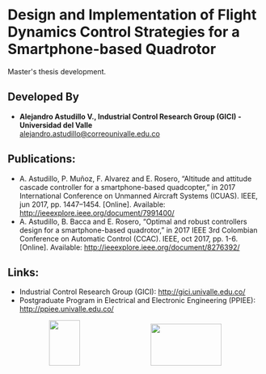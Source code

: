 # Design and Implementation of Flight Dynamics Control Strategies for a Smartphone-based Quadrotor
Master's thesis development.

## Developed By

* __Alejandro Astudillo V., Industrial Control Research Group (GICI) - Universidad del Valle__ <br />
<alejandro.astudillo@correounivalle.edu.co>

## Publications: 
- A. Astudillo, P. Muñoz, F. Alvarez and E. Rosero, “Altitude and attitude cascade controller for a smartphone-based quadcopter,” in 2017 International Conference on Unmanned Aircraft Systems (ICUAS). IEEE, jun 2017, pp. 1447–1454. [Online].
Available: http://ieeexplore.ieee.org/document/7991400/
- A. Astudillo, B. Bacca and E. Rosero, “Optimal and robust controllers design for a smartphone-based quadrotor,” in 2017 IEEE 3rd Colombian Conference on Automatic Control (CCAC). IEEE, oct 2017, pp. 1-6. [Online].
Available: http://ieeexplore.ieee.org/document/8276392/

## Links:
* Industrial Control Research Group (GICI): http://gici.univalle.edu.co/
* Postgraduate Program in Electrical and Electronic Engineering (PPIEE): http://ppiee.univalle.edu.co/


<p align="center"><img width="61" height="90" src="http://www.univalle.edu.co/images/Univalle/70_Rojo.jpg"/>&emsp;&emsp;&emsp;&emsp;&emsp;&emsp;&emsp;&emsp;&emsp;&emsp;<img width="140" height="83" src="http://gici.univalle.edu.co/images/logotipogici.jpg"/> </p>
